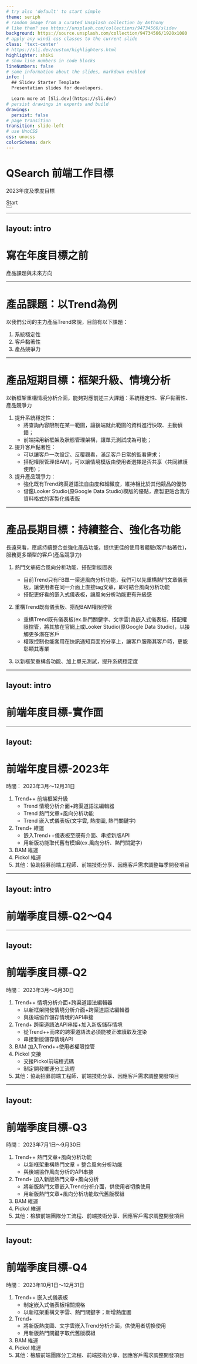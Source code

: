 ```yaml
---
# try also 'default' to start simple
theme: seriph
# random image from a curated Unsplash collection by Anthony
# like them? see https://unsplash.com/collections/94734566/slidev
background: https://source.unsplash.com/collection/94734566/1920x1080
# apply any windi css classes to the current slide
class: 'text-center'
# https://sli.dev/custom/highlighters.html
highlighter: shiki
# show line numbers in code blocks
lineNumbers: false
# some information about the slides, markdown enabled
info: |
  ## Slidev Starter Template
  Presentation slides for developers.

  Learn more at [Sli.dev](https://sli.dev)
# persist drawings in exports and build
drawings:
  persist: false
# page transition
transition: slide-left
# use UnoCSS
css: unocss
colorSchema: dark
---
```


# QSearch 前端工作目標
2023年度及季度目標

<div class="pt-12">
  <span @click="$slidev.nav.next" class="px-2 py-1 rounded cursor-pointer" hover="bg-white bg-opacity-10">
    Start<carbon:arrow-right class="inline"/>
  </span>
</div>

<div class="abs-br m-6 flex gap-2">
  <button @click="$slidev.nav.openInEditor()" title="Open in Editor" class="text-xl slidev-icon-btn opacity-50 !border-none !hover:text-white">
    <carbon:edit />
  </button>
  <a href="https://github.com/shangjuc" target="_blank" alt="GitHub"
    class="text-xl slidev-icon-btn opacity-50 !border-none !hover:text-white">
    <carbon-logo-github />
  </a>
</div>

<!--

-->


---
layout: intro
---

# 寫在年度目標之前
產品課題與未來方向

---

# 產品課題：以Trend為例
以我們公司的主力產品Trend來說，目前有以下課題：
1. 系統穩定性
2. 客戶黏著性
3. 產品競爭力


---

# 產品短期目標：框架升級、情境分析
以新框架重構情境分析介面，能夠對應前述三大課題：系統穩定性、客戶黏著性、產品競爭力

1. 提升系統穩定性：
   - 將查詢內容限制在某一範圍，讓後端就此範圍的資料進行快取、主動偵錯；
   - 前端採用新框架及狀態管理架構，讓單元測試成為可能；
2. 提升客戶黏著性：
   - 可以讓客戶一次設定、反覆觀看，滿足客戶日常的監看需求；
   - 搭配權限管理(BAM)，可以讓情境模版由使用者選擇是否共享（共同維護使用）；
3. 提升產品競爭力：
   - 強化既有Trend跨渠道語法自由度和細緻度，維持相比於其他競品的優勢
   - 借鑑Looker Studio(原Google Data Studio)模版的優點，產製更貼合我方資料格式的客製化儀表版


---


# 產品長期目標：持續整合、強化各功能
長遠來看，應該持續整合並強化產品功能，提供更佳的使用者體驗(客戶黏著性)，服務更多類型的客戶(產品競爭力)

1. 熱門文章結合風向分析功能、搭配新版圖表
   - 目前Trend只有FB單一渠道風向分析功能，我們可以先重構熱門文章儀表板，讓使用者在同一介面上直接tag文章，即可結合風向分析功能
   - 搭配更好看的嵌入式儀表板，讓風向分析功能更有升級感

2. 重構Trend既有儀表板、搭配BAM權限控管
   - 重構Trend既有儀表板(ex.熱門關鍵字、文字雲)為嵌入式儀表板，搭配權限控管，將其放在官網上或Looker Studio(原Google Data Studio)，以接觸更多潛在客戶
   - 權限控制也能套用在快訊通知頁面的分享上，讓客戶服務其客戶時，更能彰顯其專業

3. 以新框架重構各功能、加上單元測試，提升系統穩定度




---
layout: intro
---
# 前端年度目標-實作面


---
layout: 
---
# 前端年度目標-2023年
時間： 2023年3月～12月31日

1. Trend++ 前端框架升級
   - Trend 情境分析介面+跨渠道語法編輯器
   - Trend 熱門文章+風向分析功能
   - Trend 嵌入式儀表板(文字雲, 熱度圖, 熱門關鍵字)
2. Trend+ 維運
   - 嵌入Trend++儀表板至既有介面、串接新版API
   - 用新版功能取代舊有模組(ex.風向分析、熱門關鍵字)
3. BAM 維運
4. Pickol 維運
5. 其他：協助招募前端工程師、前端技術分享、因應客戶需求調整每季開發項目



---
layout: intro
---
# 前端季度目標-Q2～Q4



---
layout: 
---
# 前端季度目標-Q2
時間： 2023年3月～6月30日


1. Trend++ 情境分析介面+跨渠道語法編輯器
   - 以新框架開發情境分析介面+跨渠道語法編輯器
   - 與後端協作儲存情境的API串接
2. Trend+ 跨渠道語法API串接+加入新版儲存情境
   - 從Trend++而來的跨渠道語法必須能被正確讀取及渲染
   - 串接新版儲存情境API
3. BAM 加入Trend++使用者權限控管
4. Pickol 交接
   - 交接Pickol前端程式碼
   - 制定開發維運分工流程
5. 其他：協助招募前端工程師、前端技術分享、因應客戶需求調整開發項目




---
layout: 
---
# 前端季度目標-Q3
時間： 2023年7月1日～9月30日

1. Trend++ 熱門文章+風向分析功能
   - 以新框架重構熱門文章 + 整合風向分析功能
   - 與後端協作風向分析的API串接
2. Trend+ 加入新版熱門文章+風向分析
   - 將新版熱門文章嵌入Trend分析介面，供使用者切換使用
   - 用新版熱門文章+風向分析功能取代舊版模組
3. BAM 維運
4. Pickol 維運
5. 其他：檢驗前端團隊分工流程、前端技術分享、因應客戶需求調整開發項目

   



---
layout: 
---
# 前端季度目標-Q4
時間： 2023年10月1日～12月31日

1. Trend++ 嵌入式儀表板
   - 制定嵌入式儀表板相關規格 
   - 以新框架重構文字雲、熱門關鍵字；新增熱度圖
2. Trend+ 
   - 將新版熱度圖、文字雲嵌入Trend分析介面，供使用者切換使用
   - 用新版熱門關鍵字取代舊版模組
3. BAM 維運
4. Pickol 維運
5. 其他：檢驗前端團隊分工流程、前端技術分享、因應客戶需求調整開發項目
